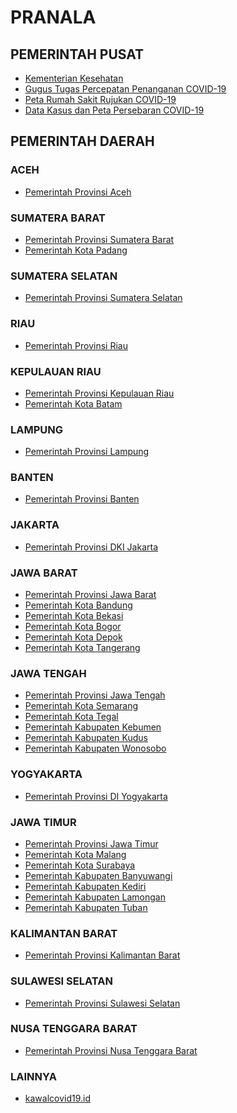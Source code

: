 <!--
  Title: Pranala | COVID-19
  Description: Daftar situs yang menyajikan informasi dan tanggap COVID-19 milik Pemerintah Pusat, Pemerintah Daerah, dan lainnya.
  Author: hanifmu.com
  -->

# PRANALA

## PEMERINTAH PUSAT

-   [Kementerian Kesehatan](https://infeksiemerging.kemkes.go.id/)
-   [Gugus Tugas Percepatan Penanganan COVID-19](https://www.covid19.go.id/)
-   [Peta Rumah Sakit Rujukan COVID-19](https://bnpb-inacovid19.hub.arcgis.com/app/rumah-sakit-rujukan-penanganan-covid-19)
-   [Data Kasus dan Peta Persebaran COVID-19](https://experience.arcgis.com/experience/57237ebe9c5b4b1caa1b93e79c920338)

## PEMERINTAH DAERAH

### ACEH

-   [Pemerintah Provinsi Aceh](https://covid19.acehprov.go.id/)

### SUMATERA BARAT

-   [Pemerintah Provinsi Sumatera Barat](https://corona.sumbarprov.go.id/)
-   [Pemerintah Kota Padang](https://dinkes.padang.go.id/)

### SUMATERA SELATAN

-   [Pemerintah Provinsi Sumatera Selatan](http://corona.sumselprov.go.id/index.php?module=home&id=1)

### RIAU

-   [Pemerintah Provinsi Riau](https://corona.riau.go.id/)

### KEPULAUAN RIAU

-   [Pemerintah Provinsi Kepulauan Riau](https://corona.kepriprov.go.id/)
-   [Pemerintah Kota Batam](https://lawancorona.batam.go.id/)

### LAMPUNG

-   [Pemerintah Provinsi Lampung](http://geoportal.lampungprov.go.id/corona/)

### BANTEN

-   [Pemerintah Provinsi Banten](https://infocorona.bantenprov.go.id/)

### JAKARTA

-   [Pemerintah Provinsi DKI Jakarta](https://corona.jakarta.go.id/)

### JAWA BARAT

-   [Pemerintah Provinsi Jawa Barat](https://pikobar.jabarprov.go.id/)
-   [Pemerintah Kota Bandung](https://covid19.bandung.go.id/)
-   [Pemerintah Kota Bekasi](http://corona.bekasikota.go.id/)
-   [Pemerintah Kota Bogor](http://www.covid19.kotabogor.go.id/)
-   [Pemerintah Kota Depok](http://ccc-19.depok.go.id/)
-   [Pemerintah Kota Tangerang](https://maps.tangerangkota.go.id/corona/)

### JAWA TENGAH

-   [Pemerintah Provinsi Jawa Tengah](https://corona.jatengprov.go.id/)
-   [Pemerintah Kota Semarang](https://siagacorona.semarangkota.go.id/)
-   [Pemerintah Kota Tegal](https://corona.tegalkota.go.id/)
-   [Pemerintah Kabupaten Kebumen](https://corona.kebumenkab.go.id/)
-   [Pemerintah Kabupaten Kudus](http://corona.kuduskab.go.id/)
-   [Pemerintah Kabupaten Wonosobo](https://corona.wonosobokab.go.id/)

### YOGYAKARTA

-   [Pemerintah Provinsi DI Yogyakarta](https://corona.jogjaprov.go.id/)

### JAWA TIMUR

-   [Pemerintah Provinsi Jawa Timur](https://infocovid19.jatimprov.go.id/)
-   [Pemerintah Kota Malang](http://coronadetektor.malangkota.go.id/)
-   [Pemerintah Kota Surabaya](https://lawancovid-19.surabaya.go.id/)
-   [Pemerintah Kabupaten Banyuwangi](https://corona.banyuwangikab.go.id/)
-   [Pemerintah Kabupaten Kediri](https://covid19.kedirikab.go.id/)
-   [Pemerintah Kabupaten Lamongan](https://lamongankab.go.id/dinkes/)
-   [Pemerintah Kabupaten Tuban](https://tubankab.go.id/page/informasi-tentang-virus-corona-covid-19)

### KALIMANTAN BARAT

-   [Pemerintah Provinsi Kalimantan Barat](https://dinkes.kalbarprov.go.id/covid-19/)

### SULAWESI SELATAN

-   [Pemerintah Provinsi Sulawesi Selatan](https://covid19.sulselprov.go.id/)

### NUSA TENGGARA BARAT

-   [Pemerintah Provinsi Nusa Tenggara Barat](https://corona.ntbprov.go.id/)

### LAINNYA

-   [kawalcovid19.id](https://kawalcovid19.id/)
